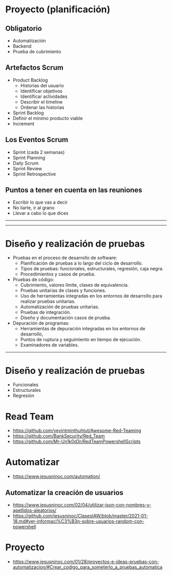 
# Proyecto (planificación)

## Obligatorio
- Automatización
- Backend
- Prueba de cubrimiento

## Artefactos Scrum
- Product Backlog
  - Historias del usuario
  - Identificar objetivos
  - Identificar actividades
  - Describir el timeline
  - Ordenar las historias
- Sprint Backlog
- Definir el mínimo producto viable 
- Increment

## Los Eventos Scrum
- Sprint (cada 2 semanas)
- Sprint Planning
- Daily Scrum
- Sprint Review
- Sprint Retrospective

## Puntos a tener en cuenta en las reuniones
- Escribir lo que vas a decir
- No liarte, ir al grano
- Llevar a cabo lo que dices

----------
----------

# Diseño y realización de pruebas
- Pruebas en el proceso de desarrollo de software:
  - Planificación de pruebas a lo largo del ciclo de desarrollo.
  - Tipos de pruebas: funcionales, estructurales, regresión, caja negra.
  - Procedimientos y casos de prueba.
- Pruebas de código:
  - Cubrimiento, valores límite, clases de equivalencia.
  - Pruebas unitarias de clases y funciones.
  - Uso de herramientas integradas en los entornos de desarrollo para realizar pruebas unitarias.
  - Automatización de pruebas unitarias.
  - Pruebas de integración.
  - Diseño y documentación casos de prueba.
- Depuración de programas:
  - Herramientas de depuración integradas en los entornos de desarrollo,
  - Puntos de ruptura y seguimiento en tiempo de ejecución.
  - Examinadores de variables.

----------

# Diseño y realización de pruebas
- Funcionales
- Estructurales
- Regresión

# Read Team
* https://github.com/yeyintminthuhtut/Awesome-Red-Teaming
* https://github.com/BankSecurity/Red_Team
* https://github.com/Mr-Un1k0d3r/RedTeamPowershellScripts

# Automatizar
* https://www.jesusninoc.com/automation/

## Automatizar la creación de usuarios
* https://www.jesusninoc.com/02/04/utilizar-json-con-nombres-y-apellidos-aleatorios/
* https://github.com/jesusninoc/ClasesIAW/blob/master/2021-01-18.md#ver-informaci%C3%B3n-sobre-usuarios-random-con-powershell

# Proyecto

* https://www.jesusninoc.com/01/28/proyectos-e-ideas-pruebas-con-automatizacion/#Crear_codigo_para_someterlo_a_pruebas_automatica
